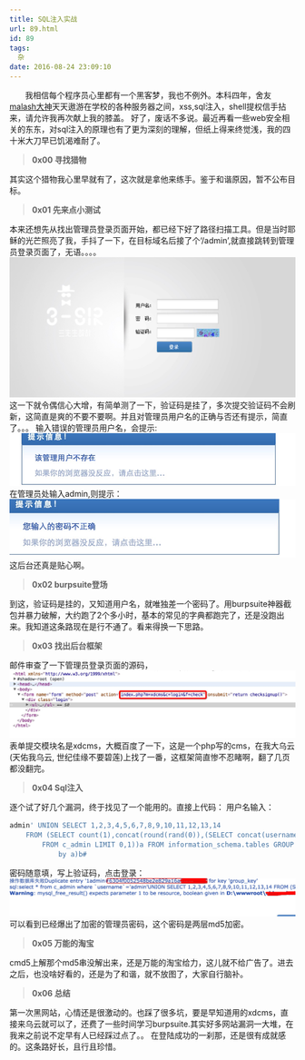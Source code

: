 ```yaml
---
title: SQL注入实战
url: 89.html
id: 89
tags:
  杂
date: 2016-08-24 23:09:10
---
```


&#160; &#160; &#160; &#160;我相信每个程序员心里都有一个黑客梦，我也不例外。本科四年，舍友[malash大神](http://malash.me)天天遨游在学校的各种服务器之间，xss,sql注入，shell提权信手拈来，请允许我再次献上我的膝盖。 好了，废话不多说。最近再看一些web安全相关的东东，对sql注入的原理也有了更为深刻的理解，但纸上得来终觉浅，我的四十米大刀早已饥渴难耐了。

> **0x00 寻找猎物** 

其实这个猎物我心里早就有了，这次就是拿他来练手。鉴于和谐原因，暂不公布目标。
> **0x01 先来点小测试** 

本来还想先从找出管理员登录页面开始，都已经下好了路径扫描工具。但是当时耶稣的光芒照亮了我，手抖了一下，在目标域名后接了个‘/admin’,就直接跳转到管理员登录页面了，无语。。。。 
![881F332B-CB90-4D8B-907A-024CD7E1BF47](do-some-hack/881F332B-CB90-4D8B-907A-024CD7E1BF47.jpg) 
这一下就令偶信心大增，有简单测了一下，验证码是挂了，多次提交验证码不会刷新，这简直是爽的不要不要啊。并且对管理员用户名的正确与否还有提示，简直了。。。 
输入错误的管理员用户名，会提示:
![2643AB97-03F2-412B-8C89-0D08923E9353](do-some-hack/2643AB97-03F2-412B-8C89-0D08923E9353.jpg) 
在管理员处输入admin,则提示：
![admin](do-some-hack/admin.jpg) 
这后台还真是贴心啊。 

> **0x02 burpsuite登场**

到这，验证码是挂的，又知道用户名，就唯独差一个密码了。用burpsuite神器截包并暴力破解，大约跑了2个多小时，基本的常见的字典都跑完了，还是没跑出来。我知道这条路现在是行不通了。看来得换一下思路。
 
> **0x03 找出后台框架** 
 
邮件审查了一下管理员登录页面的源码，
![AF454890-A7B2-4C71-9C7F-3B46DF157715](do-some-hack/AF454890-A7B2-4C71-9C7F-3B46DF157715.jpg) 表单提交模块名是xdcms，大概百度了一下，这是一个php写的cms，在我大乌云(天佑我乌云, 世纪佳缘不要碧莲)上找了一番，这框架简直惨不忍睹啊，翻了几页都没翻完。 

> **0x04 Sql注入** 

逐个试了好几个漏洞，终于找见了一个能用的。直接上代码： 用户名输入： 

```bash
admin' UNION SELECT 1,2,3,4,5,6,7,8,9,10,11,12,13,14 
    FROM (SELECT count(1),concat(round(rand(0)),(SELECT concat(username,0×23,password) 
        FROM c_admin LIMIT 0,1))a FROM information_schema.tables GROUP 
            by a)b# 
```         

密码随意填，写上验证码，点击登录： 
![result](do-some-hack/result.jpg) 
可以看到已经爆出了加密的管理员密码，这个密码是两层md5加密。 

> **0x05 万能的淘宝** 

cmd5上解那个md5串没解出来，还是万能的淘宝给力，这儿就不给广告了。进去之后，也没啥好看的，还是为了和谐，就不放图了，大家自行脑补。 

> **0x06 总结** 

第一次黑网站，心情还是很激动的。也踩了很多坑，要是早知道用的xdcms，直接来乌云就可以了，还费了一些时间学习burpsuite.其实好多网站漏洞一大堆，在我来之前说不定早有人已经踩过点了。。 在登陆成功的一刹那，还是很有成就感的。这条路好长，且行且珍惜。